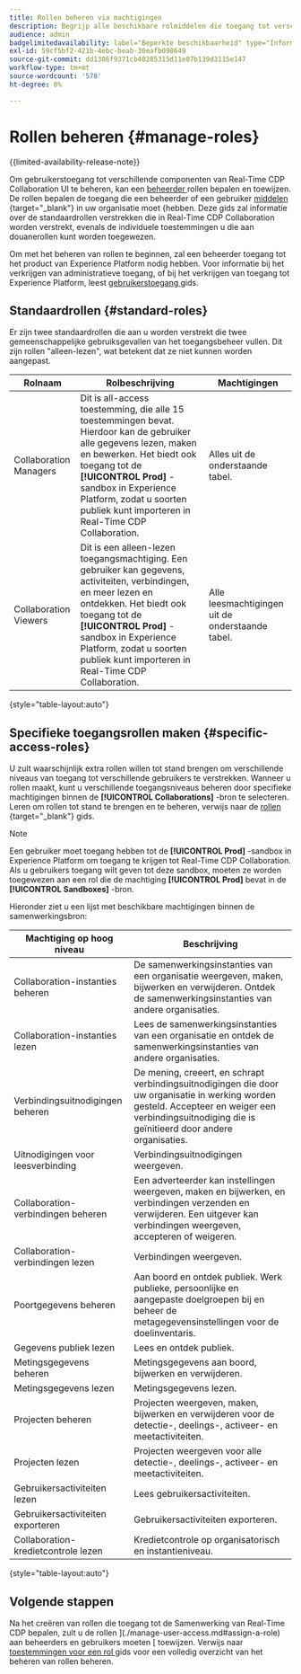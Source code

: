 ```yaml
---
title: Rollen beheren via machtigingen
description: Begrijp alle beschikbare rolmiddelen die toegang tot verschillende componenten binnen Real-Time CDP Collaboration UI verlenen.
audience: admin
badgelimitedavailability: label="Beperkte beschikbaarheid" type="Informative" url="https://helpx.adobe.com/legal/product-descriptions/real-time-customer-data-platform-collaboration.html newtab=true"
exl-id: 59cf5bf2-421b-4ebc-beab-30eafb098649
source-git-commit: dd1386f9371cb40285315d11e07b139d3115e147
workflow-type: tm+mt
source-wordcount: '578'
ht-degree: 0%

---
```


# Rollen beheren {#manage-roles}

{{limited-availability-release-note}}

Om gebruikerstoegang tot verschillende componenten van Real-Time CDP Collaboration UI te beheren, kan een [ beheerder ](./manage-user-access.md#system-admin-gain-access) rollen bepalen en toewijzen. De rollen bepalen de toegang die een beheerder of een gebruiker [ middelen ](https://experienceleague.adobe.com/en/docs/experience-platform/access-control/home#permissions){target="_blank"} in uw organisatie moet {hebben. Deze gids zal informatie over de standaardrollen verstrekken die in Real-Time CDP Collaboration worden verstrekt, evenals de individuele toestemmingen u die aan douanerollen kunt worden toegewezen.

Om met het beheren van rollen te beginnen, zal een beheerder toegang tot het product van Experience Platform nodig hebben. Voor informatie bij het verkrijgen van administratieve toegang, of bij het verkrijgen van toegang tot Experience Platform, leest [ gebruikerstoegang ](./manage-user-access.md#manage-user-access-through-permissions) gids.

## Standaardrollen {#standard-roles}

Er zijn twee standaardrollen die aan u worden verstrekt die twee gemeenschappelijke gebruiksgevallen van het toegangsbeheer vullen. Dit zijn rollen &quot;alleen-lezen&quot;, wat betekent dat ze niet kunnen worden aangepast.

| Rolnaam | Rolbeschrijving | Machtigingen |
| --- | --- | --- | 
| Collaboration Managers | Dit is all-access toestemming, die alle 15 toestemmingen bevat. Hierdoor kan de gebruiker alle gegevens lezen, maken en bewerken. Het biedt ook toegang tot de **[!UICONTROL Prod]** -sandbox in Experience Platform, zodat u soorten publiek kunt importeren in Real-Time CDP Collaboration. | Alles uit de onderstaande tabel. |
| Collaboration Viewers | Dit is een alleen-lezen toegangsmachtiging. Een gebruiker kan gegevens, activiteiten, verbindingen, en meer lezen en ontdekken. Het biedt ook toegang tot de **[!UICONTROL Prod]** -sandbox in Experience Platform, zodat u soorten publiek kunt importeren in Real-Time CDP Collaboration. | Alle leesmachtigingen uit de onderstaande tabel. |

{style="table-layout:auto"}

## Specifieke toegangsrollen maken {#specific-access-roles}

U zult waarschijnlijk extra rollen willen tot stand brengen om verschillende niveaus van toegang tot verschillende gebruikers te verstrekken. Wanneer u rollen maakt, kunt u verschillende toegangsniveaus beheren door specifieke machtigingen binnen de **[!UICONTROL Collaborations]** -bron te selecteren. Leren om rollen tot stand te brengen en te beheren, verwijs naar de [ rollen ](https://experienceleague.adobe.com/en/docs/experience-platform/access-control/abac/permissions-ui/roles#create-new-role){target="_blank"} gids.

>[!NOTE]
> Een gebruiker moet toegang hebben tot de **[!UICONTROL Prod]** -sandbox in Experience Platform om toegang te krijgen tot Real-Time CDP Collaboration. Als u gebruikers toegang wilt geven tot deze sandbox, moeten ze worden toegewezen aan een rol die de machtiging **[!UICONTROL Prod]** bevat in de **[!UICONTROL Sandboxes]** -bron.

Hieronder ziet u een lijst met beschikbare machtigingen binnen de samenwerkingsbron:

| Machtiging op hoog niveau | Beschrijving |
| --- | --- |
| Collaboration-instanties beheren | De samenwerkingsinstanties van een organisatie weergeven, maken, bijwerken en verwijderen. Ontdek de samenwerkingsinstanties van andere organisaties. |
| Collaboration-instanties lezen | Lees de samenwerkingsinstanties van een organisatie en ontdek de samenwerkingsinstanties van andere organisaties. |
| Verbindingsuitnodigingen beheren | De mening, creeert, en schrapt verbindingsuitnodigingen die door uw organisatie in werking worden gesteld. Accepteer en weiger een verbindingsuitnodiging die is geïnitieerd door andere organisaties. |
| Uitnodigingen voor leesverbinding | Verbindingsuitnodigingen weergeven. |
| Collaboration-verbindingen beheren | Een adverteerder kan instellingen weergeven, maken en bijwerken, en verbindingen verzenden en verwijderen. Een uitgever kan verbindingen weergeven, accepteren of weigeren. |
| Collaboration-verbindingen lezen | Verbindingen weergeven. |
| Poortgegevens beheren | Aan boord en ontdek publiek. Werk publieke, persoonlijke en aangepaste doelgroepen bij en beheer de metagegevensinstellingen voor de doelinventaris. |
| Gegevens publiek lezen | Lees en ontdek publiek. |
| Metingsgegevens beheren | Metingsgegevens aan boord, bijwerken en verwijderen. |
| Metingsgegevens lezen | Metingsgegevens lezen. |
| Projecten beheren | Projecten weergeven, maken, bijwerken en verwijderen voor de detectie-, deelings-, activeer- en meetactiviteiten. |
| Projecten lezen | Projecten weergeven voor alle detectie-, deelings-, activeer- en meetactiviteiten. |
| Gebruikersactiviteiten lezen | Lees gebruikersactiviteiten. |
| Gebruikersactiviteiten exporteren | Gebruikersactiviteiten exporteren. |
| Collaboration-kredietcontrole lezen | Kredietcontrole op organisatorisch en instantieniveau. |

{style="table-layout:auto"}

## Volgende stappen

Na het creëren van rollen die toegang tot de Samenwerking van Real-Time CDP bepalen, zult u de rollen ](./manage-user-access.md#assign-a-role) aan beheerders en gebruikers moeten [ toewijzen. Verwijs naar [ toestemmingen voor een rol ](https://experienceleague.adobe.com/en/docs/experience-platform/access-control/abac/permissions-ui/permissions) gids voor een volledig overzicht van het beheren van rollen beheren.
